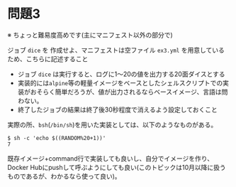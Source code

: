 # 問題3

※ ちょっと難易度高めです(主にマニフェスト以外の部分で)

ジョブ `dice` を 作成せよ、マニフェストは空ファイル `ex3.yml` を用意しているため、こちらに記述すること

* ジョブ `dice` は実行すると、ログに1〜20の値を出力する20面ダイスとする
* 実装的には`alpine`等の軽量イメージをベースとしたシェルスクリプトでの実装がおそらく簡単だろうが、値が出力されるならベースイメージ、言語は問わない。
* 終了したジョブの結果は終了後30秒程度で消えるよう設定しておくこと

実際の所、`bsh`(`/bin/sh`)を用いた実装としては、以下のようなものがある。

```
$ sh -c 'echo $((RANDOM%20+1))'
7
```

既存イメージ+command行で実装しても良いし、自分でイメージを作り、Docker Hubにpushして呼ぶようにしても良い(このトピックは10月以降に扱うものであるが、わかるなら使って良い)。
